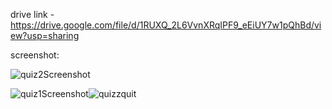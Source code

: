 
drive link - https://drive.google.com/file/d/1RUXQ_2L6VvnXRqIPF9_eEiUY7w1pQhBd/view?usp=sharing

screenshot: 

![quiz2Screenshot](https://github.com/Sunandhit-Gupta/QuizApp/assets/114736728/e77399c5-c9da-4fcd-8e29-c3f6ef7a6d84)

![quiz1Screenshot](https://github.com/Sunandhit-Gupta/QuizApp/assets/114736728/de08b35c-09ef-403e-b0c4-a2e77ad7f55e)![quizzquit](https://github.com/Sunandhit-Gupta/QuizApp/assets/114736728/3f60017d-a2a7-42b0-8690-0697597d247a)



